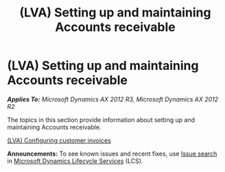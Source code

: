 ﻿---
title: (LVA) Setting up and maintaining Accounts receivable
TOCTitle: (LVA) Setting up and maintaining Accounts receivable
ms:assetid: d75dee0b-aa3e-49f8-8f57-3ea758fefb34
ms:mtpsurl: https://technet.microsoft.com/en-us/library/JJ731066(v=AX.60)
ms:contentKeyID: 49675306
ms.date: 04/18/2014
mtps_version: v=AX.60
---

# (LVA) Setting up and maintaining Accounts receivable 


_**Applies To:** Microsoft Dynamics AX 2012 R3, Microsoft Dynamics AX 2012 R2_

The topics in this section provide information about setting up and maintaining Accounts receivable.

[(LVA) Configuring customer invoices](lva-configuring-customer-invoices.md)

  
**Announcements:** To see known issues and recent fixes, use [Issue search](http://go.microsoft.com/fwlink/?linkid=389258) in [Microsoft Dynamics Lifecycle Services](http://go.microsoft.com/fwlink/?linkid=306505) (LCS).

